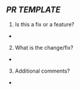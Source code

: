 ## **_PR TEMPLATE_**
1. Is this a fix or a feature?
*
2. What is the change/fix?
*
3. Additional comments?
*
